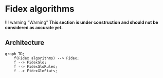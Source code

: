 # Fidex algorithms

!!! warning "Warning"
    **This section is under construction and should not be considered as accurate yet.**


## Architecture

```mermaid
graph TD;
    f(Fidex algorithms) --> Fidex;
    f --> FidexGlo;
    f --> FidexGloRules;
    f --> FidexGloStats;
```
